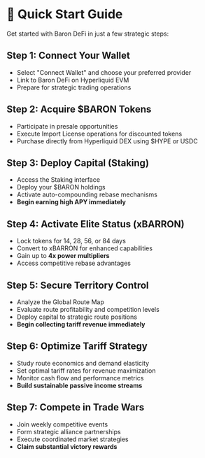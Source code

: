 # 🚀 Quick Start Guide

Get started with Baron DeFi in just a few strategic steps:

## Step 1: Connect Your Wallet
- Select "Connect Wallet" and choose your preferred provider
- Link to Baron DeFi on Hyperliquid EVM
- Prepare for strategic trading operations

## Step 2: Acquire $BARON Tokens
- Participate in presale opportunities
- Execute Import License operations for discounted tokens  
- Purchase directly from Hyperliquid DEX using $HYPE or USDC

## Step 3: Deploy Capital (Staking)
- Access the Staking interface
- Deploy your $BARON holdings
- Activate auto-compounding rebase mechanisms
- **Begin earning high APY immediately**

## Step 4: Activate Elite Status (xBARRON)
- Lock tokens for 14, 28, 56, or 84 days
- Convert to xBARRON for enhanced capabilities
- Gain up to **4x power multipliers**
- Access competitive rebase advantages

## Step 5: Secure Territory Control
- Analyze the Global Route Map
- Evaluate route profitability and competition levels
- Deploy capital to strategic route positions
- **Begin collecting tariff revenue immediately**

## Step 6: Optimize Tariff Strategy
- Study route economics and demand elasticity
- Set optimal tariff rates for revenue maximization
- Monitor cash flow and performance metrics
- **Build sustainable passive income streams**

## Step 7: Compete in Trade Wars
- Join weekly competitive events
- Form strategic alliance partnerships  
- Execute coordinated market strategies
- **Claim substantial victory rewards**